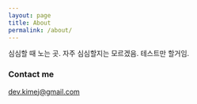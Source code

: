 ```yaml
---
layout: page
title: About
permalink: /about/
---
```


심심할 때 노는 곳.
자주 심심할지는 모르겠음.
테스트만 할거임.



### Contact me

[dev.kimej@gmail.com](mailto:dev.kimej@gmail.com)
